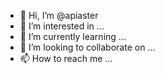 - 👋 Hi, I’m @apiaster
- 👀 I’m interested in ...
- 🌱 I’m currently learning ...
- 💞️ I’m looking to collaborate on ...
- 📫 How to reach me ...

<!---
apiaster/apiaster is a ✨ special ✨ repository because its `README.md` (this file) appears on your GitHub profile.
You can click the Preview link to take a look at your changes.
--->

